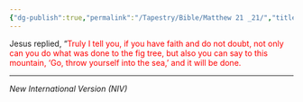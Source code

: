 ```yaml
---
{"dg-publish":true,"permalink":"/Tapestry/Bible/Matthew 21 _21/","title":"Matthew 21 :21","hide":true,"tags":["bible"],"dgHomeLink":true,"dgShowLocalGraph":true,"dgEnableSearch":true}
---
```



Jesus replied, “<font color="#ff0000">Truly I tell you, if you have faith and do not doubt, not only can you do what was done to the fig tree, but also you can say to this mountain, ‘Go, throw yourself into the sea,’ and it will be done.</font>

---
*New International Version (NIV)*